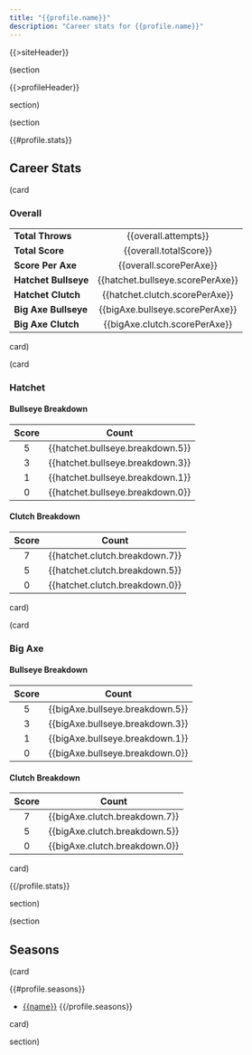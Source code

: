```yaml
---
title: "{{profile.name}}"
description: "Career stats for {{profile.name}}"
---
```


{{>siteHeader}}

(section

{{>profileHeader}}

section)

(section

{{#profile.stats}}

## Career Stats

(card

### Overall

|                      |                                  |
|:---------------------|:--------------------------------:|
| **Total Throws**     | {{overall.attempts}}             |
| **Total Score**      | {{overall.totalScore}}           |
| **Score Per Axe**    | {{overall.scorePerAxe}}          |
| **Hatchet Bullseye** | {{hatchet.bullseye.scorePerAxe}} |
| **Hatchet Clutch**   | {{hatchet.clutch.scorePerAxe}}   |
| **Big Axe Bullseye** | {{bigAxe.bullseye.scorePerAxe}}  |
| **Big Axe Clutch**   | {{bigAxe.clutch.scorePerAxe}}    |

card)

(card

### Hatchet

#### Bullseye Breakdown

| Score | Count |
|:-----:|:-----:|
| 5 | {{hatchet.bullseye.breakdown.5}} |
| 3 | {{hatchet.bullseye.breakdown.3}} |
| 1 | {{hatchet.bullseye.breakdown.1}} |
| 0 | {{hatchet.bullseye.breakdown.0}} |

#### Clutch Breakdown

| Score | Count |
|:-----:|:-----:|
| 7 | {{hatchet.clutch.breakdown.7}} |
| 5 | {{hatchet.clutch.breakdown.5}} |
| 0 | {{hatchet.clutch.breakdown.0}} |

card)

(card

### Big Axe

#### Bullseye Breakdown

| Score | Count |
|:-----:|:-----:|
| 5 | {{bigAxe.bullseye.breakdown.5}} |
| 3 | {{bigAxe.bullseye.breakdown.3}} |
| 1 | {{bigAxe.bullseye.breakdown.1}} |
| 0 | {{bigAxe.bullseye.breakdown.0}} |

#### Clutch Breakdown

| Score | Count |
|:-----:|:-----:|
| 7 | {{bigAxe.clutch.breakdown.7}} |
| 5 | {{bigAxe.clutch.breakdown.5}} |
| 0 | {{bigAxe.clutch.breakdown.0}} |

card)

{{/profile.stats}}

section)

(section

## Seasons

(card

{{#profile.seasons}}
- [{{name}}](s/{{seasonId}})
{{/profile.seasons}}

card)

section)